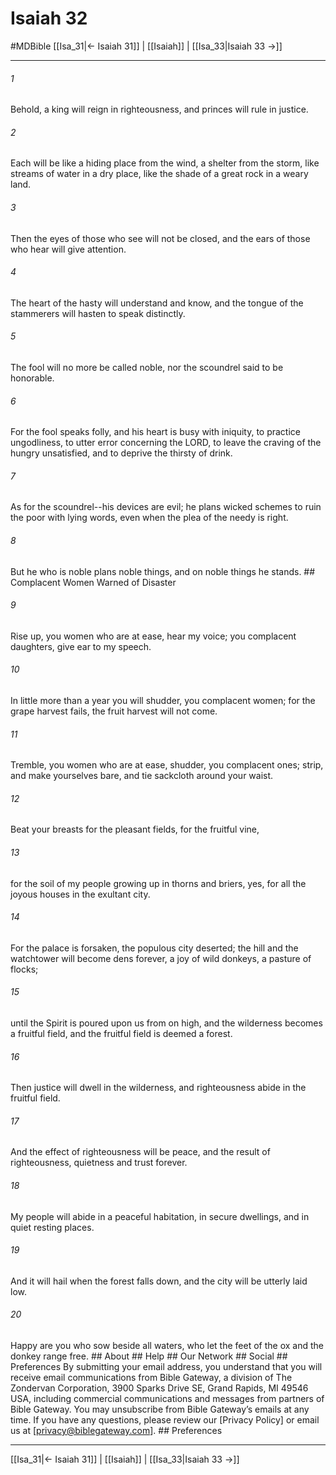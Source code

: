 # Isaiah 32
#MDBible
[[Isa_31|← Isaiah 31]] | [[Isaiah]] | [[Isa_33|Isaiah 33 →]]

***






###### 1 


Behold, a king will reign in righteousness, and princes will rule in justice. 





###### 2 


Each will be like a hiding place from the wind, a shelter from the storm, like streams of water in a dry place, like the shade of a great rock in a weary land. 





###### 3 


Then the eyes of those who see will not be closed, and the ears of those who hear will give attention. 





###### 4 


The heart of the hasty will understand and know, and the tongue of the stammerers will hasten to speak distinctly. 





###### 5 


The fool will no more be called noble, nor the scoundrel said to be honorable. 





###### 6 


For the fool speaks folly, and his heart is busy with iniquity, to practice ungodliness, to utter error concerning the LORD, to leave the craving of the hungry unsatisfied, and to deprive the thirsty of drink. 





###### 7 


As for the scoundrel--his devices are evil; he plans wicked schemes to ruin the poor with lying words, even when the plea of the needy is right. 





###### 8 


But he who is noble plans noble things, and on noble things he stands. ## Complacent Women Warned of Disaster 





###### 9 


Rise up, you women who are at ease, hear my voice; you complacent daughters, give ear to my speech. 





###### 10 


In little more than a year you will shudder, you complacent women; for the grape harvest fails, the fruit harvest will not come. 





###### 11 


Tremble, you women who are at ease, shudder, you complacent ones; strip, and make yourselves bare, and tie sackcloth around your waist. 





###### 12 


Beat your breasts for the pleasant fields, for the fruitful vine, 





###### 13 


for the soil of my people growing up in thorns and briers, yes, for all the joyous houses in the exultant city. 





###### 14 


For the palace is forsaken, the populous city deserted; the hill and the watchtower will become dens forever, a joy of wild donkeys, a pasture of flocks; 





###### 15 


until the Spirit is poured upon us from on high, and the wilderness becomes a fruitful field, and the fruitful field is deemed a forest. 





###### 16 


Then justice will dwell in the wilderness, and righteousness abide in the fruitful field. 





###### 17 


And the effect of righteousness will be peace, and the result of righteousness, quietness and trust forever. 





###### 18 


My people will abide in a peaceful habitation, in secure dwellings, and in quiet resting places. 





###### 19 


And it will hail when the forest falls down, and the city will be utterly laid low. 





###### 20 


Happy are you who sow beside all waters, who let the feet of the ox and the donkey range free. ## About ## Help ## Our Network ## Social ## Preferences By submitting your email address, you understand that you will receive email communications from Bible Gateway, a division of The Zondervan Corporation, 3900 Sparks Drive SE, Grand Rapids, MI 49546 USA, including commercial communications and messages from partners of Bible Gateway. You may unsubscribe from Bible Gateway&rsquo;s emails at any time. If you have any questions, please review our [Privacy Policy] or email us at [privacy@biblegateway.com]. ## Preferences

***

[[Isa_31|← Isaiah 31]] | [[Isaiah]] | [[Isa_33|Isaiah 33 →]]
